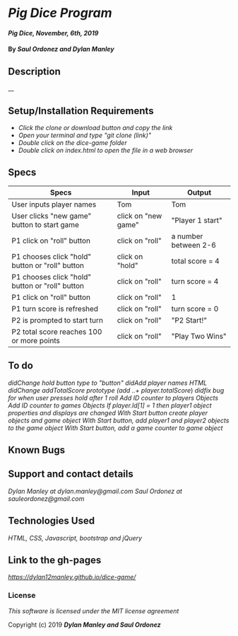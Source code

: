 # _Pig Dice Program_

#### _Pig Dice, November, 6th, 2019_

#### By _**Saul Ordonez and Dylan Manley**_

## Description

__

## Setup/Installation Requirements

* _Click the clone or download button and copy the link_
* _Open your terminal and type "git clone (link)"_
* _Double click on the dice-game folder_
* _Double click on index.html to open the file in a web browser_

## Specs

|Specs|Input|Output|
|-|-|-|
|User inputs player names|Tom|Tom|
|User clicks "new game" button to start game|click on "new game"|"Player 1 start"|
|P1 click on "roll" button|click on "roll"|a number between 2-6|
|P1 chooses click "hold" button or "roll" button|click on "hold"|total score = 4|
|P1 chooses click "hold" button or "roll" button|click on "roll"|turn score = 4|
|P1 click on "roll" button|click on "roll"|1|
|P1 turn score is refreshed|click on "roll"|turn score = 0|
|P2 is prompted to start turn|click on "roll"|"P2 Start!"|
|P2 total score reaches 100 or more points|click on "roll"|"Play Two Wins"|    


## To do

_*did*Change hold button type to "button"_
_*did*Add player names HTML_
_*did*Change addTotalScore prototype (add ..+ player.totalScore_)
_*did*fix bug for when user presses hold after 1 roll_
_Add ID counter to players Objects_
_Add ID counter to games Objects_
_If player.Id[1] = 1 then player1 object properties and displays are changed_
_With Start button create player objects and game object_
_With Start button, add player1 and player2 objects to the game object_
_With Start button, add a game counter to game object_


## Known Bugs


## Support and contact details

_Dylan Manley at dylan.manley@gmail.com_
_Saul Ordonez at sauleordonez@gmail.com_

## Technologies Used

_HTML, CSS, Javascript, bootstrap and jQuery_

## Link to the gh-pages ##

_https://dylan12manley.github.io/dice-game/_

### License

*This software is licensed under the MIT license agreement*

Copyright (c) 2019 **_Dylan Manley and Saul Ordonez_**
